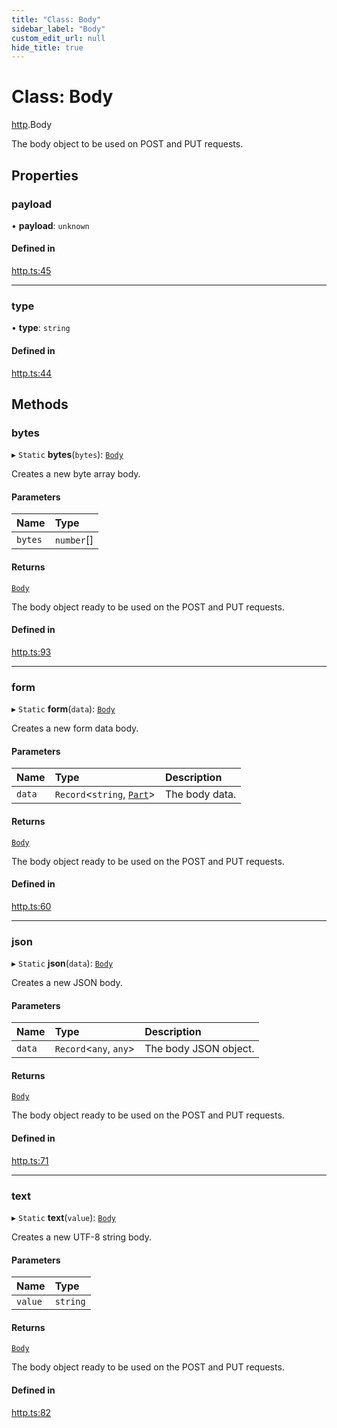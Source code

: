 ```yaml
---
title: "Class: Body"
sidebar_label: "Body"
custom_edit_url: null
hide_title: true
---
```


# Class: Body

[http](../modules/http.md).Body

The body object to be used on POST and PUT requests.

## Properties

### payload

• **payload**: `unknown`

#### Defined in

[http.ts:45](https://github.com/tauri-apps/tauri/blob/e663bdd/tooling/api/src/http.ts#L45)

___

### type

• **type**: `string`

#### Defined in

[http.ts:44](https://github.com/tauri-apps/tauri/blob/e663bdd/tooling/api/src/http.ts#L44)

## Methods

### bytes

▸ `Static` **bytes**(`bytes`): [`Body`](http.body.md)

Creates a new byte array body.

#### Parameters

| Name | Type |
| :------ | :------ |
| `bytes` | `number`[] |

#### Returns

[`Body`](http.body.md)

The body object ready to be used on the POST and PUT requests.

#### Defined in

[http.ts:93](https://github.com/tauri-apps/tauri/blob/e663bdd/tooling/api/src/http.ts#L93)

___

### form

▸ `Static` **form**(`data`): [`Body`](http.body.md)

Creates a new form data body.

#### Parameters

| Name | Type | Description |
| :------ | :------ | :------ |
| `data` | `Record`<`string`, [`Part`](../modules/http.md#part)\> | The body data. |

#### Returns

[`Body`](http.body.md)

The body object ready to be used on the POST and PUT requests.

#### Defined in

[http.ts:60](https://github.com/tauri-apps/tauri/blob/e663bdd/tooling/api/src/http.ts#L60)

___

### json

▸ `Static` **json**(`data`): [`Body`](http.body.md)

Creates a new JSON body.

#### Parameters

| Name | Type | Description |
| :------ | :------ | :------ |
| `data` | `Record`<`any`, `any`\> | The body JSON object. |

#### Returns

[`Body`](http.body.md)

The body object ready to be used on the POST and PUT requests.

#### Defined in

[http.ts:71](https://github.com/tauri-apps/tauri/blob/e663bdd/tooling/api/src/http.ts#L71)

___

### text

▸ `Static` **text**(`value`): [`Body`](http.body.md)

Creates a new UTF-8 string body.

#### Parameters

| Name | Type |
| :------ | :------ |
| `value` | `string` |

#### Returns

[`Body`](http.body.md)

The body object ready to be used on the POST and PUT requests.

#### Defined in

[http.ts:82](https://github.com/tauri-apps/tauri/blob/e663bdd/tooling/api/src/http.ts#L82)
